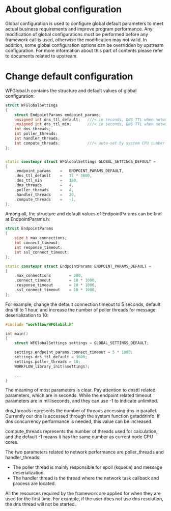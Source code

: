 # About global configuration

Global configuration is used to configure global default parameters to meet actual business requirements and improve program performance. Any modification of global configurations must be performed before any framework call is used, otherwise the modification may not valid. In addition, some global configuration options can be overridden by upstream configuration. For more information about this part of contents please refer to documents related to upstream.

# Change default configuration

WFGlobal.h contains the structure and default values of global configuration:

```cpp
struct WFGlobalSettings
{
    struct EndpointParams endpoint_params;
    unsigned int dns_ttl_default;   ///< in seconds, DNS TTL when network request success
    unsigned int dns_ttl_min;       ///< in seconds, DNS TTL when network request fail
    int dns_threads;
    int poller_threads;
    int handler_threads;
    int compute_threads;            ///< auto-set by system CPU number if value<=0
};


static constexpr struct WFGlobalSettings GLOBAL_SETTINGS_DEFAULT =
{
    .endpoint_params    =   ENDPOINT_PARAMS_DEFAULT,
    .dns_ttl_default    =   12 * 3600,
    .dns_ttl_min        =   180,
    .dns_threads        =   4,
    .poller_threads     =   4,
    .handler_threads    =   20,
    .compute_threads    =   -1,
};
```

Among all, the structure and default values of EndpointParams can be find at EndpointParams.h:

```cpp
struct EndpointParams
{
    size_t max_connections;
    int connect_timeout;
    int response_timeout;
    int ssl_connect_timeout;
};

static constexpr struct EndpointParams ENDPOINT_PARAMS_DEFAULT =
{
    .max_connections        = 200,
    .connect_timeout        = 10 * 1000,
    .response_timeout       = 10 * 1000,
    .ssl_connect_timeout    = 10 * 1000,
};
```

For example, change the default connection timeout to 5 seconds, default dns ttl to 1 hour, and increase the number of poller threads for message deserialization to 10:

```cpp
#include "workflow/WFGlobal.h"

int main()
{
    struct WFGlobalSettings settings = GLOBAL_SETTINGS_DEFAULT;

    settings.endpoint_params.connect_timeout = 5 * 1000;
    settings.dns_ttl_default = 3600;
    settings.poller_threads = 10;
    WORKFLOW_library_init(&settings);

    ...
}
```

The meaning of most parameters is clear. Pay attention to dnsttl related parameters, which are in seconds. While the endpoint related timeout parameters are in milliseconds, and they can use -1 to indicate unlimited.

dns_threads represents the number of threads accessing dns in parallel. Currently our dns is accessed through the system function getaddrinfo. If dns concurrency performance is needed, this value can be increased.

compute_threads represents the number of threads used for calculation, and the default -1 means it has the same number as current node CPU cores.

The two parameters related to network performance are poller_threads and handler_threads:

- The poller thread is mainly responsible for epoll (kqueue) and message deserialization.
- The handler thread is the thread where the network task callback and process are located.

All the resources required by the framework are applied for when they are used for the first time. For example, if the user does not use dns resolution, the dns thread will not be started.

